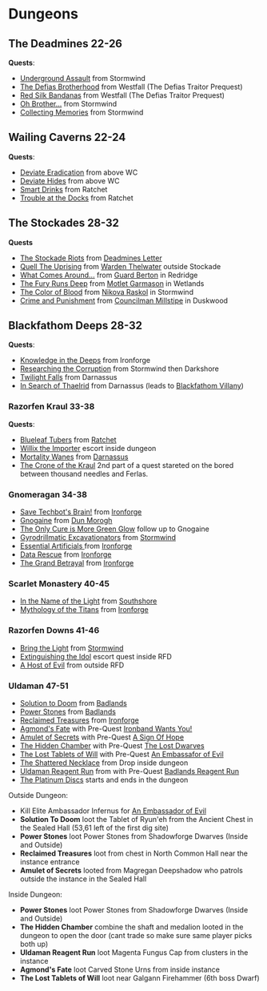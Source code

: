 
# Dungeons

## The Deadmines **22-26**
**Quests**:
- [Underground Assault](https://classic.wowhead.com/quest=2040/underground-assault)  from Stormwind
- [The Defias Brotherhood](https://classic.wowhead.com/quest=166/the-defias-brotherhood) from Westfall (The Defias Traitor Prequest)
- [Red Silk Bandanas](https://classic.wowhead.com/quest=214/red-silk-bandanas) from Westfall (The Defias Traitor Prequest)
- [Oh Brother...](https://classic.wowhead.com/quest=167/oh-brother) from Stormwind
- [Collecting Memories](https://classic.wowhead.com/quest=168/collecting-memories) from Stormwind

## Wailing Caverns **22-24**
**Quests**:
- [Deviate Eradication](https://classic.wowhead.com/quest=1487/deviate-eradication) from above WC
- [Deviate Hides](https://classic.wowhead.com/quest=1486/deviate-hides) from above WC
- [Smart Drinks](https://classic.wowhead.com/quest=1491/smart-drinks) from Ratchet
- [Trouble at the Docks](https://classic.wowhead.com/quest=959/trouble-at-the-docks) from Ratchet

## The Stockades **28-32**
**Quests**
- [The Stockade Riots](https://classic.wowhead.com/quest=391/the-stockade-riots) from [Deadmines Letter](https://classic.wowhead.com/quest=373/the-unsent-letter)
- [Quell The Uprising](https://classic.wowhead.com/quest=387/quell-the-uprising) from [Warden Thelwater](https://classic.wowhead.com/npc=1719/warden-thelwater) outside Stockade
- [What Comes Around...](https://classic.wowhead.com/quest=386/what-comes-around) from [Guard Berton](https://classic.wowhead.com/npc=859/guard-berton) in Redridge
- [The Fury Runs Deep](https://classic.wowhead.com/quest=378/the-fury-runs-deep) from [Motlet Garmason](https://classic.wowhead.com/npc=1074/motley-garmason) in Wetlands
- [The Color of Blood](https://classic.wowhead.com/quest=388/the-color-of-blood) from [Nikova Raskol](https://classic.wowhead.com/npc=1721/nikova-raskol) in Stormwind
- [Crime and Punishment](https://classic.wowhead.com/quest=377/crime-and-punishment) from [Councilman Millstipe](https://classic.wowhead.com/npc=270/councilman-millstipe) in Duskwood

## Blackfathom Deeps  **28-32**
**Quests**:
- [Knowledge in the Deeps](https://classic.wowhead.com/quest=971/knowledge-in-the-deeps) from Ironforge
- [Researching the Corruption](https://classic.wowhead.com/quest=1275/researching-the-corruption) from Stormwind then Darkshore
- [Twilight Falls](https://classic.wowhead.com/quest=1199/twilight-falls) from Darnassus
- [In Search of Thaelrid](https://classic.wowhead.com/quest=1198/in-search-of-thaelrid) from Darnassus (leads to [Blackfathom Villany](https://classic.wowhead.com/quest=1200/blackfathom-villainy))

### Razorfen Kraul **33-38**
**Quests**:
- [Blueleaf Tubers](https://classic.wowhead.com/quest=1221/blueleaf-tubers) from [Ratchet](https://classic.wowhead.com/npc=3446/mebok-mizzyrix)
- [Willix the Importer](https://classic.wowhead.com/quest=1144/willix-the-importer) escort inside dungeon
- [Mortality Wanes](https://classic.wowhead.com/quest=1142/mortality-wanes) from [Darnassus](https://classic.wowhead.com/npc=4510/heralath-fallowbrook)
- [The Crone of the Kraul](https://classic.wowhead.com/quest=1101/the-crone-of-the-kraul) 2nd part of a quest stareted on the bored between thousand needles and Ferlas.

### Gnomeragan **34-38**
- [Save Techbot's Brain!](https://classic.wowhead.com/quest=2922/save-techbots-brain) from [Ironforge](https://classic.wowhead.com/npc=7944/tinkmaster-overspark)
- [Gnogaine](https://classic.wowhead.com/quest=2926/gnogaine) from [Dun Morogh](https://classic.wowhead.com/npc=1268/ozzie-togglevolt)
- [The Only Cure is More Green Glow](https://classic.wowhead.com/quest=2962/the-only-cure-is-more-green-glow) follow up to Gnogaine
- [Gyrodrillmatic Excavationators](https://classic.wowhead.com/quest=2928/gyrodrillmatic-excavationators) from [Stormwind](https://classic.wowhead.com/npc=6579/shoni-the-shilent)
- [Essential Artificials ](https://classic.wowhead.com/quest=2924/essential-artificials) from [Ironforge](https://classic.wowhead.com/npc=6169/klockmort-spannerspan)
- [Data Rescue](https://classic.wowhead.com/quest=2930/data-rescue) from [Ironforge](https://classic.wowhead.com/npc=7950/master-mechanic-castpipe)
- [The Grand Betrayal](https://classic.wowhead.com/quest=2929/the-grand-betrayal) from [Ironforge](https://classic.wowhead.com/zone=1537/ironforge)

### Scarlet Monastery **40-45**
- [In the Name of the Light](https://classic.wowhead.com/quest=1053/in-the-name-of-the-light) from [Southshore](https://classic.wowhead.com/npc=3980/raleigh-the-devout)
- [Mythology of the Titans](https://classic.wowhead.com/quest=1050/mythology-of-the-titans) from [Ironforge](https://classic.wowhead.com/npc=3979/librarian-mae-paledust)

### Razorfen Downs **41-46**
- [Bring the Light](https://classic.wowhead.com/quest=3636/bring-the-light) from [Stormwind](https://classic.wowhead.com/npc=1284/archbishop-benedictus)
- [Extinguishing the Idol](https://classic.wowhead.com/quest=3525/extinguishing-the-idol) escort quest inside RFD
- [A Host of Evil](https://classic.wowhead.com/quest=6626/a-host-of-evil) from outside RFD

### Uldaman **47-51**
- [Solution to Doom](https://classic.wowhead.com/quest=709/solution-to-doom) from [Badlands](https://classic.wowhead.com/npc=2785/theldurin-the-lost)
- [Power Stones](https://classic.wowhead.com/quest=2418/power-stones) from [Badlands](https://classic.wowhead.com/npc=2817/rigglefuzz)
- [Reclaimed Treasures](https://classic.wowhead.com/quest=1360/reclaimed-treasures) from [Ironforge](https://classic.wowhead.com/npc=6294/krom-stoutarm)
- [Agmond's Fate](https://classic.wowhead.com/quest=704/agmonds-fate) with Pre-Quest [Ironband Wants You!](https://classic.wowhead.com/quest=707/ironband-wants-you)
- [Amulet of Secrets](https://classic.wowhead.com/quest=722/amulet-of-secrets) with Pre-Quest [A Sign Of Hope](https://classic.wowhead.com/quest=720/a-sign-of-hope)
- [The Hidden Chamber](https://classic.wowhead.com/quest=2240/the-hidden-chamber) with Pre-Quest [The Lost Dwarves](https://classic.wowhead.com/quest=2398/the-lost-dwarves)
- [The Lost Tablets of Will](https://classic.wowhead.com/quest=1139/the-lost-tablets-of-will) with Pre-Quest [An Embassafor of Evil](https://classic.wowhead.com/quest=762/an-ambassador-of-evil)
- [The Shattered Necklace](https://classic.wowhead.com/quest=2198/the-shattered-necklace) from Drop inside dungeon
- [Uldaman Reagent Run](https://classic.wowhead.com/quest=17/uldaman-reagent-run) from with Pre-Quest [Badlands Reagent Run](https://classic.wowhead.com/quest=2500/badlands-reagent-run)
- [The Platinum Discs](https://classic.wowhead.com/quest=2278/the-platinum-discs) starts and ends in the dungeon

Outside Dungeon:
- Kill Elite Ambassador Infernus for [An Embassador of Evil](https://classic.wowhead.com/quest=762/an-ambassador-of-evil)
- **Solution To Doom** loot the Tablet of Ryun'eh from the Ancient Chest in the Sealed Hall (53,61 left of the first dig site)
- **Power Stones** loot Power Stones from Shadowforge Dwarves (Inside and Outside)
- **Reclaimed Treasures** loot from chest in North Common Hall near the instance entrance
- **Amulet of Secrets** looted from Magregan Deepshadow who patrols outside the instance in the Sealed Hall

Inside Dungeon:
- **Power Stones** loot Power Stones from Shadowforge Dwarves (Inside and Outside)
- **The Hidden Chamber** combine the shaft and medalion looted in the dungeon to open the door (cant trade so make sure same player picks both up)
- **Uldaman Reagent Run** loot Magenta Fungus Cap from clusters in the instance
- **Agmond's Fate** loot Carved Stone Urns from inside instance
- **The Lost Tablets of Will** loot near Galgann Firehammer (6th boss Dwarf)
